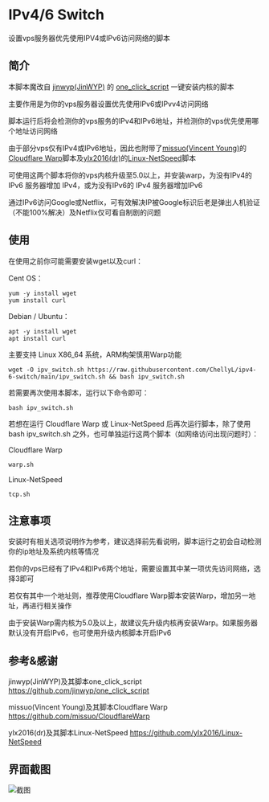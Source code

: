 # IPv4/6 Switch
设置vps服务器优先使用IPV4或IPv6访问网络的脚本

## 简介
本脚本魔改自 [jinwyp(JinWYP)](https://github.com/jinwyp) 的 [one_click_script](https://github.com/jinwyp/one_click_script) 一键安装内核的脚本

主要作用是为你的vps服务器设置优先使用IPv6或IPvv4访问网络

脚本运行后将会检测你的vps服务的IPv4和IPv6地址，并检测你的vps优先使用哪个地址访问网络

由于部分vps仅有IPv4或IPv6地址，因此也附带了[missuo(Vincent Young)](https://github.com/missuo)的[Cloudflare Warp](https://github.com/missuo/CloudflareWarp)脚本及[ylx2016(dr)](https://github.com/ylx2016)的[Linux-NetSpeed](https://github.com/ylx2016/Linux-NetSpeed)脚本

可使用这两个脚本将你的vps内核升级至5.0以上，并安装warp，为没有IPv4的IPv6 服务器增加 IPv4，或为没有IPv6的 IPv4 服务器增加IPv6

通过IPv6访问Google或Netflix，可有效解决IP被Google标识后老是弹出人机验证（不能100%解决）及Netflix仅可看自制剧的问题

## 使用
在使用之前你可能需要安装wget以及curl：

Cent OS：
```
yum -y install wget
yum install curl
```
Debian / Ubuntu：
```
apt -y install wget
apt install curl
```

主要支持 Linux X86_64 系统，ARM构架慎用Warp功能
```
wget -O ipv_switch.sh https://raw.githubusercontent.com/ChellyL/ipv4-6-switch/main/ipv_switch.sh && bash ipv_switch.sh
```
若需要再次使用本脚本，运行以下命令即可：
```
bash ipv_switch.sh
```

若想在运行 Cloudflare Warp 或 Linux-NetSpeed 后再次运行脚本，除了使用 bash ipv_switch.sh 之外，也可单独运行这两个脚本（如网络访问出现问题时）：

Cloudflare Warp
```
warp.sh
```
Linux-NetSpeed
```
tcp.sh
```
## 注意事项
安装时有相关选项说明作为参考，建议选择前先看说明，脚本运行之初会自动检测你的ip地址及系统内核等情况

若你的vps已经有了IPv4和IPv6两个地址，需要设置其中某一项优先访问网络，选择3即可

若仅有其中一个地址则，推荐使用Cloudflare Warp脚本安装Warp，增加另一地址，再进行相关操作

由于安装Warp需内核为5.0及以上，故建议先升级内核再安装Warp。如果服务器默认没有开启IPv6，也可使用升级内核脚本开启IPv6

## 参考&感谢
jinwyp(JinWYP)及其脚本one_click_script https://github.com/jinwyp/one_click_script

missuo(Vincent Young)及其脚本Cloudflare Warp https://github.com/missuo/CloudflareWarp

ylx2016(dr)及其脚本Linux-NetSpeed https://github.com/ylx2016/Linux-NetSpeed

## 界面截图
![截图](https://github.com/ChellyL/ipv4-6-switch/blob/main/screenshot.png)
